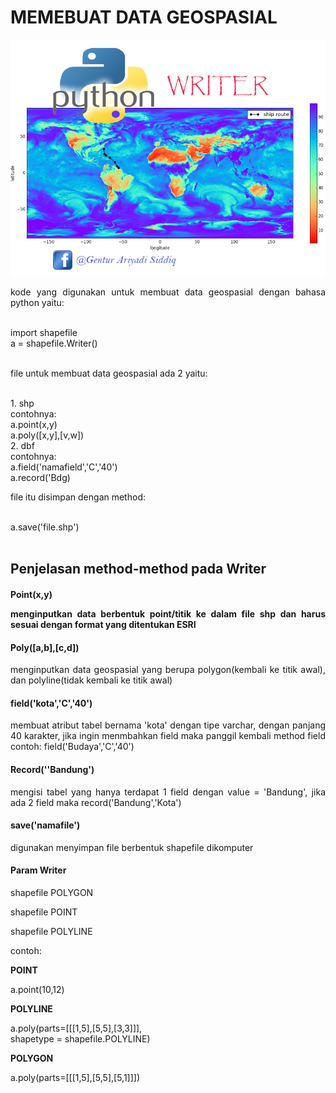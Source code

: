 <h1 align="justify">MEMEBUAT DATA GEOSPASIAL</h1>
<img src="../../img/gambar.png">
<p align="justify"> kode yang digunakan untuk membuat data geospasial dengan bahasa python yaitu:</p> </br>
import shapefile </br>
a = shapefile.Writer() </br>
</br>
<p align="justify"> file untuk membuat data geospasial ada 2 yaitu: </p></br>
1. shp </br>
contohnya:</br>
a.point(x,y)</br>
a.poly([x,y],[v,w])</br>
2. dbf </br>
contohnya: </br>
a.field('namafield','C','40')</br>
a.record('Bdg)</br>
<p align="justify"> file itu disimpan dengan method:</p></br>
a.save('file.shp')</br>
</br>

<h2 align="justify"><strong>Penjelasan method-method pada Writer</strong></h2>
<h4 align="justify"><strong>Point(x,y)</strong></p>
<p align="justify">menginputkan data berbentuk point/titik ke dalam file shp dan harus sesuai dengan format yang ditentukan ESRI </p>
<h4 align="justify"><strong>Poly([a,b],[c,d])</strong></h4>
<p align="justify"> menginputkan data geospasial yang berupa polygon(kembali ke titik awal), dan polyline(tidak kembali ke titik awal)</p>
<h4 align="justify"><strong>field('kota','C','40')</strong></h4>
<p align="justify">membuat atribut tabel bernama 'kota' dengan tipe varchar, dengan panjang 40 karakter, jika ingin menmbahkan
 field maka panggil kembali method field contoh: field('Budaya','C','40')</p>
 <h4 align="justify"><strong>Record(''Bandung')</strong></h4>
 <p align="justify">mengisi tabel yang hanya terdapat 1 field dengan value = 'Bandung', jika ada 2 field maka record('Bandung','Kota')</p>
 <h4 align="justify"><strong>save('namafile')</strong></h4>
 <p align="justify">digunakan menyimpan file berbentuk shapefile dikomputer</p>
 <h4 align="justify"><strong>Param Writer</strong></h4>
 <p align="justify"> shapefile     POLYGON</p>
 <p align="justify"> shapefile     POINT</p>
 <p align="justify"> shapefile     POLYLINE</p>
 <p align="justify">contoh: </p>
 <p align="justify"><strong>POINT</strong></p>
 a.point(10,12) </br>
 <p align="justify"><strong>POLYLINE</strong></p>
 a.poly(parts=[[[1,5],[5,5],[3,3]]], <br>
 shapetype = shapefile.POLYLINE)</br>
 <p align="justify"><strong>POLYGON</strong></p>
 a.poly(parts=[[[1,5],[5,5],[5,1]]])
 
 
 

 
 
 



